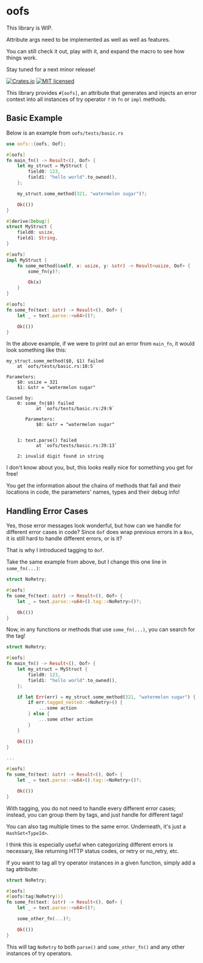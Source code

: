 # oofs

This library is WIP.

Attribute args need to be implemented as well as well as features.

You can still check it out, play with it, and expand the macro to see how things work.

Stay tuned for a next minor release!

[![Crates.io][crates-badge]][crates-url]
[![MIT licensed][mit-badge]][mit-url]

[crates-badge]: https://img.shields.io/crates/v/oofs.svg
[crates-url]: https://crates.io/crates/oofs
[mit-badge]: https://img.shields.io/badge/license-MIT-blue.svg
[mit-url]: https://github.com/PoOnesNerfect/oofs/blob/main/LICENSE

This library provides `#[oofs]`, an attribute that generates and injects an error context into all instances of try operator `?` in `fn` or `impl` methods.

## Basic Example

Below is an example from `oofs/tests/basic.rs`

```rust
use oofs::{oofs, Oof};

#[oofs]
fn main_fn() -> Result<(), Oof> {
    let my_struct = MyStruct {
        field0: 123,
        field1: "hello world".to_owned(),
    };

    my_struct.some_method(321, "watermelon sugar")?;

    Ok(())
}

#[derive(Debug)]
struct MyStruct {
    field0: usize,
    field1: String,
}

#[oofs]
impl MyStruct {
    fn some_method(&self, x: usize, y: &str) -> Result<usize, Oof> {
        some_fn(y)?;

        Ok(x)
    }
}

#[oofs]
fn some_fn(text: &str) -> Result<(), Oof> {
    let _ = text.parse::<u64>()?;

    Ok(())
}
```

In the above example, if we were to print out an error from `main_fn`, it would look something like this:

```
my_struct.some_method($0, $1) failed
    at `oofs/tests/basic.rs:10:5`

Parameters:
    $0: usize = 321
    $1: &str = "watermelon sugar"

Caused by:
    0: some_fn($0) failed
           at `oofs/tests/basic.rs:29:9`

       Parameters:
           $0: &str = "watermelon sugar"


    1: text.parse() failed
           at `oofs/tests/basic.rs:39:13`

    2: invalid digit found in string
```

I don't know about you, but, this looks really nice for something you get for free!

You get the information about the chains of methods that fail and their locations in code, the parameters' names, types and their debug info!

## Handling Error Cases

Yes, those error messages look wonderful, but how can we handle for different error cases in code?
Since `Oof` does wrap previous errors in a `Box`, it is still hard to handle different errors, or is it?

That is why I introduced tagging to `Oof`.

Take the same example from above, but I change this one line in `some_fn(...)`:

```rust
struct NoRetry;

#[oofs]
fn some_fn(text: &str) -> Result<(), Oof> {
    let _ = text.parse::<u64>().tag::<NoRetry>()?;

    Ok(())
}
```

Now, in any functions or methods that use `some_fn(...)`, you can search for the tag!

```rust
struct NoRetry;

#[oofs]
fn main_fn() -> Result<(), Oof> {
    let my_struct = MyStruct {
        field0: 123,
        field1: "hello world".to_owned(),
    };

    if let Err(err) = my_struct.some_method(321, "watermelon sugar") {
        if err.tagged_nested::<NoRetry>() {
            ...some action
        } else {
            ...some other action
        }
    }

    Ok(())
}

...

#[oofs]
fn some_fn(text: &str) -> Result<(), Oof> {
    let _ = text.parse::<u64>().tag::<NoRetry>()?;

    Ok(())
}
```

With tagging, you do not need to handle every different error cases; instead, you can group them by tags, and just handle for different tags!

You can also tag multiple times to the same error. Underneath, it's just a `HashSet<TypeId>`.

I think this is especially useful when categorizing different errors is necessary, like returning HTTP status codes, or retry or no_retry, etc.

If you want to tag all try operator instances in a given function, simply add a tag attribute:

```rust
struct NoRetry;

#[oofs]
#[oofs(tag(NoRetry))]
fn some_fn(text: &str) -> Result<(), Oof> {
    let _ = text.parse::<u64>()?;

    some_other_fn(...)?;

    Ok(())
}
```

This will tag `NoRetry` to both `parse()` and `some_other_fn()` and any other instances of try operators.
